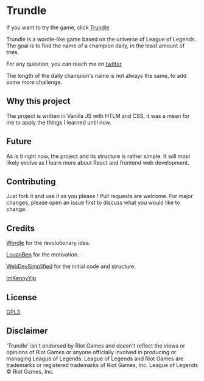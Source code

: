 # Trundle
If you want to try the game, click [Trundle](https://trundle.atkarl.xyz)

Trundle is a wordle-like game based on the universe of League of Legends.
The goal is to find the name of a champion daily, in the least amount of tries.

For any question, you can reach me on [twitter](https://twitter.com/KarlEmmanuel_)


The length of the daily champion's name is not always the same, to add some more challenge.

## Why this project

The project is written in Vanilla JS with HTLM and CSS, it was a mean for me to apply the things I learned until now.

## Future

As is it right now, the project and its structure is rather simple. It will most likely evolve as I learn more about React and frontend web development.

## Contributing
Just fork it and use it as you please !
Pull requests are welcome. For major changes, please open an issue first to discuss what you would like to change.

## Credits

[Wordle](https://www.nytimes.com/games/wordle/index.html) for the revolutionary idea.

[LouanBen](https://github.com/LouanBen) for the motivation.

[WebDevSimplified](https://github.com/WebDevSimplified) for the initial code and structure.

[ImKennyYip](https://github.com/ImKennyYip)

## License
[GPL3](https://choosealicense.com/licenses/gpl-3.0/)

## Disclaimer 

'Trundle' isn't endorsed by Riot Games and doesn't reflect the views or opinions of Riot Games or anyone officially involved in producing or managing League of Legends. League of Legends and Riot Games are trademarks or registered trademarks of Riot Games, Inc. League of Legends © Riot Games, Inc.
